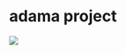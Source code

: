 # adama project

[![](https://mermaid.ink/img/pako:eNp9Ustu4zAM_BVBJxdofyCHLfJo6kuBBdrTrvfAWHQsQCYNWdrASPLvS1l2tkWL5qQhJzNDmmdds0G90o3jU92CD-ptU5GS3_r3axD8Rz08_FCb4qfnPrrBMiluVGhReT5wuMvkTSJti523fy0dVeATeDNMtN4BBfQzcYiHo4e-VS9gSTnmPte3SWBXlLGzxoZRdQhD9NghLRa7KcjT2Q6qXVjEvgP3eM2Mp4lxIb7si7VDmSX5N-A79CpT4MAxlx3XEN5NM8eUN4SZTIgyAyjZCx1RSd7F-O6D4YjD5blYqxqck9Hfu05qCd8iS_ycetZ4ThrleW_JpM1ZGrAOwzLSfnIoMygTSOPRN2bEi4Y6oZceRzKzV5n-n9KOn_fz9WbgtpeTDe3UntVnyTF_FTLzygTdgDxSd5sRprK-12LWgTVyc-fUqLSIdljplTwNNhBdqHRFV6FCDPw6Uq1XwUe8157jsV1A7A0E3FmQe-r0qgE3SLUH-sX8H6Msnf1LPvLp1q__AAiT9yE?type=png)](https://mermaid.live/edit#pako:eNp9Ustu4zAM_BVBJxdofyCHLfJo6kuBBdrTrvfAWHQsQCYNWdrASPLvS1l2tkWL5qQhJzNDmmdds0G90o3jU92CD-ptU5GS3_r3axD8Rz08_FCb4qfnPrrBMiluVGhReT5wuMvkTSJti523fy0dVeATeDNMtN4BBfQzcYiHo4e-VS9gSTnmPte3SWBXlLGzxoZRdQhD9NghLRa7KcjT2Q6qXVjEvgP3eM2Mp4lxIb7si7VDmSX5N-A79CpT4MAxlx3XEN5NM8eUN4SZTIgyAyjZCx1RSd7F-O6D4YjD5blYqxqck9Hfu05qCd8iS_ycetZ4ThrleW_JpM1ZGrAOwzLSfnIoMygTSOPRN2bEi4Y6oZceRzKzV5n-n9KOn_fz9WbgtpeTDe3UntVnyTF_FTLzygTdgDxSd5sRprK-12LWgTVyc-fUqLSIdljplTwNNhBdqHRFV6FCDPw6Uq1XwUe8157jsV1A7A0E3FmQe-r0qgE3SLUH-sX8H6Msnf1LPvLp1q__AAiT9yE)
